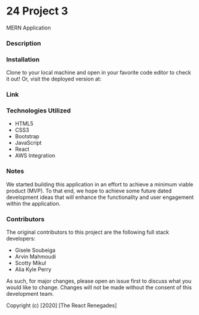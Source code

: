 # 24 Project 3

MERN Application

### Description

### Installation
Clone to your local machine and open in your favorite code editor to check it out! Or, visit the deployed version at:

### Link

### Technologies Utilized
* HTML5
* CSS3
* Bootstrap
* JavaScript
* React
* AWS Integration

### Notes
We started building this application in an effort to achieve a minimum viable product (MVP). To that end, we hope to achieve some future dated development ideas that will enhance the functionality and user engagement within the application.

### Contributors

The original contributors to this project are the following full stack developers:

- Gisele Soubeiga
- Arvin Mahmoudi
- Scotty Mikul
- Alia Kyle Perry

As such, for major changes, please open an issue first to discuss what you would like to change. Changes will not be made without the consent of this development team.

Copyright (c) [2020] [The React Renegades]
